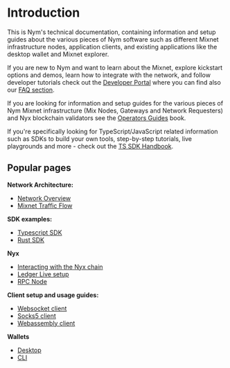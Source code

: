 # Introduction

This is Nym's technical documentation, containing information and setup guides about the various pieces of Nym software such as different Mixnet infrastructure nodes, application clients, and existing applications like the desktop wallet and Mixnet explorer.

If you are new to Nym and want to learn about the Mixnet, explore kickstart options and demos, learn how to integrate with the network, and follow developer tutorials check out the [Developer Portal](https://nymtech.net/developers/) where you can find also our [FAQ section](https://nymtech.net/developers/faq/general-faq.html).

If you are looking for information and setup guides for the various pieces of Nym Mixnet infrastructure (Mix Nodes, Gateways and Network Requesters) and Nyx blockchain validators see the [Operators Guides](https://nymtech.net/operators) book. 

If you're specifically looking for TypeScript/JavaScript related information such as SDKs to build your own tools, step-by-step tutorials, live playgrounds and more - check out the [TS SDK Handbook](https://sdk.nymtech.net/).

## Popular pages
**Network Architecture:**
* [Network Overview](./architecture/network-overview.md)
* [Mixnet Traffic Flow](./architecture/traffic-flow.md)

**SDK examples:**
* [Typescript SDK](https://sdk.nymtech.net/)
* [Rust SDK](sdk/rust/rust.md)

**Nyx**
* [Interacting with the Nyx chain](../../dev-portal/src/nyx/interacting-with-chain.md)
* [Ledger Live setup](../../dev-portal/src/nyx/ledger-live.md)
* [RPC Node](../../dev-portal/src/nyx/rpc-node.md)

**Client setup and usage guides:**
* [Websocket client](./clients/websocket-client.md)
* [Socks5 client](./clients/socks5-client.md)
* [Webassembly client](./clients/webassembly-client.md)

**Wallets**
* [Desktop](./wallet/desktop-wallet.md)
* [CLI](./wallet/cli-wallet.md)
